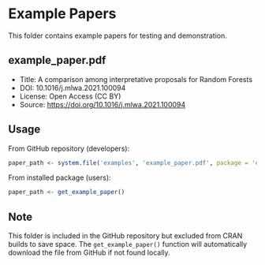 # Example Papers

This folder contains example papers for testing and demonstration.

## example_paper.pdf
- Title: A comparison among interpretative proposals for Random Forests
- DOI: 10.1016/j.mlwa.2021.100094
- License: Open Access (CC BY)
- Source: https://doi.org/10.1016/j.mlwa.2021.100094

## Usage

From GitHub repository (developers):
```r
paper_path <- system.file('examples', 'example_paper.pdf', package = 'contentAnalysis')
```

From installed package (users):
```r
paper_path <- get_example_paper()
```

## Note
This folder is included in the GitHub repository but excluded from CRAN builds to save space.
The `get_example_paper()` function will automatically download the file from GitHub if not found locally.
